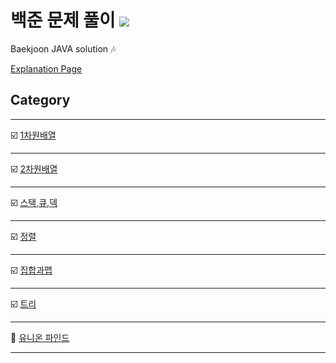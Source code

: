 # 백준 문제 풀이 <img src = "https://img.shields.io/badge/JAVA-007396?style=for-the-badge&logo=java&logoColor=white">
Baekjoon JAVA solution :notes:

[Explanation Page](https://lunareclipse000.wordpress.com/)

## Category

-----

:ballot_box_with_check: [1차원배열](https://lunareclipse000.wordpress.com/category/%ed%94%84%eb%a1%9c%ea%b7%b8%eb%9e%98%eb%b0%8d-%ec%8a%a4%ed%84%b0%eb%94%94/%ec%9e%90%eb%a3%8c%ea%b5%ac%ec%a1%b0-%ec%8b%a4%ec%8a%b5/%eb%b0%b1%ec%a4%80/1%ec%b0%a8%ec%9b%90-%eb%b0%b0%ec%97%b4/)

-----

:ballot_box_with_check: [2차원배열](https://lunareclipse000.wordpress.com/category/%ed%94%84%eb%a1%9c%ea%b7%b8%eb%9e%98%eb%b0%8d-%ec%8a%a4%ed%84%b0%eb%94%94/%ec%9e%90%eb%a3%8c%ea%b5%ac%ec%a1%b0-%ec%8b%a4%ec%8a%b5/%eb%b0%b1%ec%a4%80/2%ec%b0%a8%ec%9b%90-%eb%b0%b0%ec%97%b4/)

-----

:ballot_box_with_check: [스택,큐,덱](https://lunareclipse000.wordpress.com/category/%ed%94%84%eb%a1%9c%ea%b7%b8%eb%9e%98%eb%b0%8d-%ec%8a%a4%ed%84%b0%eb%94%94/%ec%9e%90%eb%a3%8c%ea%b5%ac%ec%a1%b0-%ec%8b%a4%ec%8a%b5/%eb%b0%b1%ec%a4%80/%ec%8a%a4%ed%83%9d-%ed%81%90-%eb%8d%b1/)

-----

:ballot_box_with_check: [정렬](https://lunareclipse000.wordpress.com/category/%ed%94%84%eb%a1%9c%ea%b7%b8%eb%9e%98%eb%b0%8d-%ec%8a%a4%ed%84%b0%eb%94%94/%ec%9e%90%eb%a3%8c%ea%b5%ac%ec%a1%b0-%ec%8b%a4%ec%8a%b5/%eb%b0%b1%ec%a4%80/%ec%a0%95%eb%a0%ac/)

-----

:ballot_box_with_check: [집합과맵](https://lunareclipse000.wordpress.com/category/%ed%94%84%eb%a1%9c%ea%b7%b8%eb%9e%98%eb%b0%8d-%ec%8a%a4%ed%84%b0%eb%94%94/%ec%9e%90%eb%a3%8c%ea%b5%ac%ec%a1%b0-%ec%8b%a4%ec%8a%b5/%eb%b0%b1%ec%a4%80/%ec%a7%91%ed%95%a9%ea%b3%bc-%eb%a7%b5/)

-----

:ballot_box_with_check: [트리](https://lunareclipse000.wordpress.com/category/%ed%94%84%eb%a1%9c%ea%b7%b8%eb%9e%98%eb%b0%8d-%ec%8a%a4%ed%84%b0%eb%94%94/%ec%9e%90%eb%a3%8c%ea%b5%ac%ec%a1%b0-%ec%8b%a4%ec%8a%b5/%eb%b0%b1%ec%a4%80/%ed%8a%b8%eb%a6%ac/)

-----

:black_square_button: [유니온 파인드](https://lunareclipse000.wordpress.com/category/%ed%94%84%eb%a1%9c%ea%b7%b8%eb%9e%98%eb%b0%8d-%ec%8a%a4%ed%84%b0%eb%94%94/%ec%9e%90%eb%a3%8c%ea%b5%ac%ec%a1%b0-%ec%8b%a4%ec%8a%b5/%eb%b0%b1%ec%a4%80/%ec%9c%a0%eb%8b%88%ec%98%a8-%ed%8c%8c%ec%9d%b8%eb%93%9c/)

-----